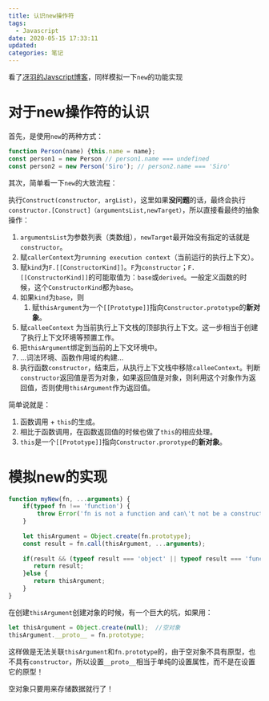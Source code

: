 ```yaml
---
title: 认识new操作符
tags:
  - Javascript
date: 2020-05-15 17:33:11
updated:
categories: 笔记
---
```




看了[冴羽的Javscript博客](https://github.com/mqyqingfeng/Blog)，同样模拟一下`new`的功能实现

# 对于new操作符的认识

首先，是使用`new`的两种方式：

```js
function Person(name) {this.name = name};
const person1 = new Person // person1.name === undefined 
const person2 = new Person('Siro'); // person2.name === 'Siro'
```

其次，简单看一下`new`的大致流程：
<!-- more -->
执行`Construct(constructor, argList)`，这里如果**没问题**的话，最终会执行`constructor.[Construct]（argumentsList,newTarget）`，所以直接看最终的抽象操作：

1. `argumentsList`为参数列表（类数组），`newTarget`最开始没有指定的话就是`constructor`。
2. 赋`callerContext`为`running execution context`（当前运行的执行上下文）。
3. 赋`kind`为`F.[[ConstructorKind]]`。`F`为`constructor`；`F.[[ConstructorKind]]`的可能取值为：`base`或`derived`。一般定义函数的时候，这个`ConstructorKind`都为`base`。
4. 如果`kind`为`base`，则
   1. 赋`thisArgument`为一个`[[Prototype]]`指向`Constructor.prototype`的**新对象**。
5. 赋`calleeContext` 为当前执行上下文栈的顶部执行上下文。这一步相当于创建了执行上下文环境等预置工作。
6. 把`thisArgument`绑定到当前的上下文环境中。
7. ...词法环境、函数作用域的构建...
8. 执行函数`constructor`，结束后，从执行上下文栈中移除`calleeContext`。判断`constructor`返回值是否为对象，如果返回值是对象，则利用这个对象作为返回值，否则使用`thisArgument`作为返回值。

简单说就是：

1. 函数调用 + `this`的生成。
2. 相比于函数调用，在函数返回值的时候也做了`this`的相应处理。
3. `this`是一个`[[Prototype]]`指向`Constructor.prorotype`的**新对象**。

# 模拟new的实现

```js
function myNew(fn, ...arguments) {
    if(typeof fn !== 'function') {
        throw Error('fn is not a function and can\'t not be a constructor.');
	}
    
    let thisArgument = Object.create(fn.prototype); 
    const result = fn.call(thisArgument, ...arguments);
    
    if(result && (typeof result === 'object' || typeof result === 'function')) {
       return result;
    }else {
       return thisArgument;
	}
}
```

在创建`thisArgument`创建对象的时候，有一个巨大的坑，如果用：

```js
let thisArgument = Object.create(null);  //空对象
thisArgument.__proto__ = fn.prototype;
```

这样做是无法关联`thisArgument`和`fn.prototype`的，由于空对象不具有原型，也不具有`constructor`，所以设置`__proto__`相当于单纯的设置属性，而不是在设置它的原型！

空对象只要用来存储数据就行了！

